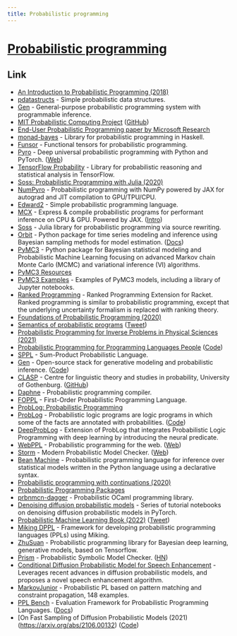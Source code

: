 ```yaml
---
title: Probabilistic programming
---
```


# [Probabilistic programming](http://www.probabilistic-programming.org/wiki/Home)

## Link

- [An Introduction to Probabilistic Programming (2018)](https://arxiv.org/abs/1809.10756)
- [pdatastructs](https://github.com/crepererum/pdatastructs.rs) - Simple probabilistic data structures.
- [Gen](https://github.com/probcomp/Gen) - General-purpose probabilistic programming system with programmable inference.
- [MIT Probabilistic Computing Project](http://probcomp.csail.mit.edu/) ([GitHub](https://github.com/probcomp))
- [End-User Probabilistic Programming paper by Microsoft Research](https://www.cs.uoregon.edu/research/summerschool/summer19/lecture_notes/DRAFT___Probabilistic_Programming_for_End_Users.pdf)
- [monad-bayes](https://github.com/adscib/monad-bayes) - Library for probabilistic programming in Haskell.
- [Funsor](https://github.com/pyro-ppl/funsor) - Functional tensors for probabilistic programming.
- [Pyro](https://github.com/pyro-ppl/pyro) - Deep universal probabilistic programming with Python and PyTorch. ([Web](https://pyro.ai/))
- [TensorFlow Probability](https://github.com/tensorflow/probability) - Library for probabilistic reasoning and statistical analysis in TensorFlow.
- [Soss: Probabilistic Programming with Julia (2020)](https://notamonadtutorial.com/soss-probabilistic-programming-with-julia-6acc5add5549)
- [NumPyro](https://github.com/pyro-ppl/numpyro) - Probabilistic programming with NumPy powered by JAX for autograd and JIT compilation to GPU/TPU/CPU.
- [Edward2](https://github.com/google/edward2) - Simple probabilistic programming language.
- [MCX](https://github.com/rlouf/mcx) - Express & compile probabilistic programs for performant inference on CPU & GPU. Powered by JAX. ([Intro](https://rlouf.github.io/post/introduce_mcx/))
- [Soss](https://github.com/cscherrer/Soss.jl) - Julia library for probabilistic programming via source rewriting.
- [Orbit](https://github.com/uber/orbit) - Python package for time series modeling and inference using Bayesian sampling methods for model estimation. ([Docs](https://uber.github.io/orbit/))
- [PyMC3](https://github.com/pymc-devs/pymc3) - Python package for Bayesian statistical modeling and Probabilistic Machine Learning focusing on advanced Markov chain Monte Carlo (MCMC) and variational inference (VI) algorithms.
- [PyMC3 Resources](https://github.com/pymc-devs/resources)
- [PyMC3 Examples](https://github.com/pymc-devs/pymc-examples) - Examples of PyMC3 models, including a library of Jupyter notebooks.
- [Ranked Programming](https://github.com/tjitze/ranked-programming) - Ranked Programming Extension for Racket. Ranked programming is similar to probabilistic programming, except that the underlying uncertainty formalism is replaced with ranking theory.
- [Foundations of Probabilistic Programming (2020)](https://www.cambridge.org/core/books/foundations-of-probabilistic-programming/819623B1B5B33836476618AC0621F0EE)
- [Semantics of probabilistic programs](https://ieeexplore.ieee.org/document/4568006) ([Tweet](https://twitter.com/tobycmurray/status/1382137010043817986))
- [Probabilistic Programming for Inverse Problems in Physical Sciences (2021)](https://www.iiia.csic.es/en-us/news-events/seminar-details/?seminar_id=35)
- [Probabilistic Programming for Programming Languages People](http://adriansampson.net/doc/ppl.html) ([Code](https://github.com/sampsyo/ppl-intro))
- [SPPL](https://github.com/probcomp/sppl) - Sum-Product Probabilistic Language.
- [Gen](https://www.gen.dev/) - Open-source stack for generative modeling and probabilistic inference. ([Code](https://github.com/probcomp/Gen.jl))
- [CLASP](https://www.gu.se/en/clasp) - Centre for linguistic theory and studies in probability, University of Gothenburg. ([GitHub](https://github.com/GU-CLASP))
- [Daphne](https://github.com/plai-group/daphne) - Probabilistic programming compiler.
- [FOPPL](https://github.com/rmascarenhas/foppl) - First-Order Probabilistic Programming Language.
- [ProbLog: Probabilistic Programming](https://dtai.cs.kuleuven.be/problog/index.html#)
- [ProbLog](https://dtai.cs.kuleuven.be/problog/) - Probabilistic logic programs are logic programs in which some of the facts are annotated with probabilities. ([Code](https://github.com/ML-KULeuven/problog))
- [DeepProbLog](https://github.com/ML-KULeuven/deepproblog) - Extension of ProbLog that integrates Probabilistic Logic Programming with deep learning by introducing the neural predicate.
- [WebPPL](https://github.com/probmods/webppl) - Probabilistic programming for the web. ([Web](http://webppl.org/))
- [Storm](https://github.com/moves-rwth/storm) - Modern Probabilistic Model Checker. ([Web](https://www.stormchecker.org/))
- [Bean Machine](https://github.com/facebookresearch/beanmachine) - Probabilistic programming language for inference over statistical models written in the Python language using a declarative syntax.
- [Probabilistic programming with continuations (2020)](https://julesh.com/2020/08/15/probabilistic-programming-with-continuations/)
- [Probabilistic Programming Packages](https://github.com/theorashid/probabilistic-programming-packages)
- [prbnmcn-dagger](https://github.com/igarnier/prbnmcn-dagger) - Probabilistic OCaml programming library.
- [Denoising diffusion probabilistic models](https://github.com/acids-ircam/diffusion_models) - Series of tutorial notebooks on denoising diffusion probabilistic models in PyTorch.
- [Probabilistic Machine Learning Book (2022)](https://mitpress.mit.edu/books/probabilistic-machine-learning) ([Tweet](https://twitter.com/sirbayes/status/1493644368070123520))
- [Miking DPPL](https://github.com/miking-lang/miking-dppl) - Framework for developing probabilistic programming languages (PPLs) using Miking.
- [ZhuSuan](https://github.com/thu-ml/zhusuan) - Probabilistic programming library for Bayesian deep learning, generative models, based on Tensorflow.
- [Prism](http://www.prismmodelchecker.org/) - Probabilistic Symbolic Model Checker. ([HN](https://news.ycombinator.com/item?id=31283037))
- [Conditional Diffusion Probabilistic Model for Speech Enhancement](https://github.com/neillu23/CDiffuSE) - Leverages recent advances in diffusion probabilistic models, and proposes a novel speech enhancement algorithm.
- [MarkovJunior](https://github.com/mxgmn/MarkovJunior) - Probabilistic PL based on pattern matching and constraint propagation, 148 examples.
- [PPL Bench](https://github.com/facebookresearch/pplbench) - Evaluation Framework for Probabilistic Programming Languages. ([Docs](https://pplbench.org/docs/introduction))
- [On Fast Sampling of Diffusion Probabilistic Models (2021)(https://arxiv.org/abs/2106.00132) ([Code](https://github.com/FengNiMa/FastDPM_pytorch))
